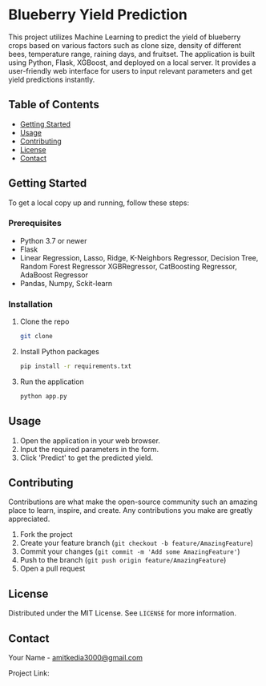 # Blueberry Yield Prediction

This project utilizes Machine Learning to predict the yield of blueberry crops based on various factors such as clone size, density of different bees, temperature range, raining days, and fruitset. The application is built using Python, Flask, XGBoost, and deployed on a local server. It provides a user-friendly web interface for users to input relevant parameters and get yield predictions instantly.

## Table of Contents

- [Getting Started](#getting-started)
- [Usage](#usage)
- [Contributing](#contributing)
- [License](#license)
- [Contact](#contact)

## Getting Started

To get a local copy up and running, follow these steps:

### Prerequisites

- Python 3.7 or newer
- Flask
- Linear Regression, Lasso, Ridge, K-Neighbors Regressor, Decision Tree, Random Forest Regressor
            XGBRegressor, CatBoosting Regressor, AdaBoost Regressor
- Pandas, Numpy, Sckit-learn

### Installation

1. Clone the repo
    ```sh
    git clone 
    ```
2. Install Python packages
    ```sh
    pip install -r requirements.txt
    ```
3. Run the application
    ```sh
    python app.py
    ```
   
## Usage

1. Open the application in your web browser.
2. Input the required parameters in the form.
3. Click 'Predict' to get the predicted yield.

## Contributing

Contributions are what make the open-source community such an amazing place to learn, inspire, and create. Any contributions you make are greatly appreciated.

1. Fork the project
2. Create your feature branch (`git checkout -b feature/AmazingFeature`)
3. Commit your changes (`git commit -m 'Add some AmazingFeature'`)
4. Push to the branch (`git push origin feature/AmazingFeature`)
5. Open a pull request

## License

Distributed under the MIT License. See `LICENSE` for more information.

## Contact

Your Name - amitkedia3000@gmail.com

Project Link:

